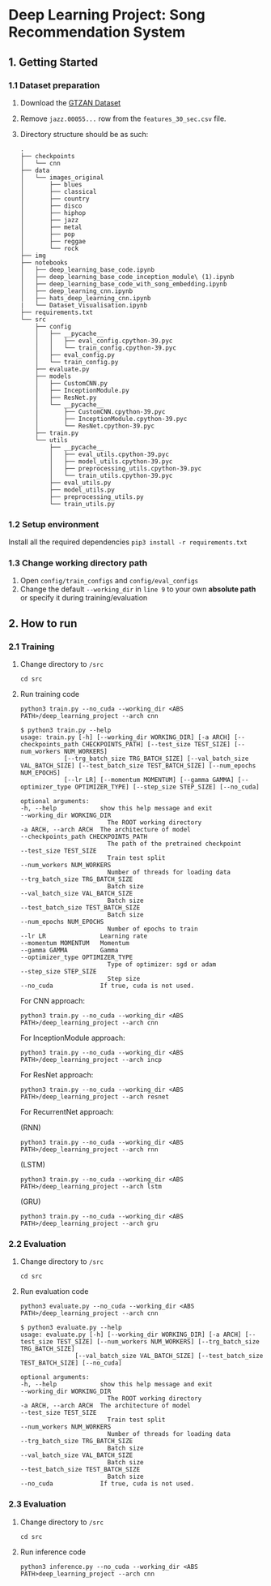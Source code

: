 # Deep Learning Project: Song Recommendation System

## 1. Getting Started
### 1.1 Dataset preparation
1. Download the [GTZAN Dataset](https://www.kaggle.com/datasets/andradaolteanu/gtzan-dataset-music-genre-classification) 
2. Remove `jazz.00055...` row from the `features_30_sec.csv` file.
3. Directory structure should be as such:

    ```
    .
    ├── checkpoints
    │   └── cnn
    ├── data
    │   └── images_original
    │       ├── blues
    │       ├── classical
    │       ├── country
    │       ├── disco
    │       ├── hiphop
    │       ├── jazz
    │       ├── metal
    │       ├── pop
    │       ├── reggae
    │       └── rock
    ├── img
    ├── notebooks
    │   ├── deep_learning_base_code.ipynb
    │   ├── deep_learning_base_code_inception_module\ (1).ipynb
    │   ├── deep_learning_base_code_with_song_embedding.ipynb
    │   ├── deep_learning_cnn.ipynb
    │   ├── hats_deep_learning_cnn.ipynb
    |   └── Dataset_Visualisation.ipynb
    ├── requirements.txt
    └── src
        ├── config
        │   ├── __pycache__
        │   │   ├── eval_config.cpython-39.pyc
        │   │   └── train_config.cpython-39.pyc
        │   ├── eval_config.py
        │   └── train_config.py
        ├── evaluate.py
        ├── models
        │   ├── CustomCNN.py
        │   ├── InceptionModule.py
        │   ├── ResNet.py
        │   └── __pycache__
        │       ├── CustomCNN.cpython-39.pyc
        │       ├── InceptionModule.cpython-39.pyc
        │       └── ResNet.cpython-39.pyc
        ├── train.py
        └── utils
            ├── __pycache__
            │   ├── eval_utils.cpython-39.pyc
            │   ├── model_utils.cpython-39.pyc
            │   ├── preprocessing_utils.cpython-39.pyc
            │   └── train_utils.cpython-39.pyc
            ├── eval_utils.py
            ├── model_utils.py
            ├── preprocessing_utils.py
            └── train_utils.py
    ```

### 1.2 Setup environment    
Install all the required dependencies
    ```
    pip3 install -r requirements.txt
    ```

### 1.3 Change working directory path
1. Open `config/train_configs` and `config/eval_configs`
2. Change the default `--working_dir` in `line 9` to your own **absolute path**  or specify it during training/evaluation

## 2. How to run
### 2.1 Training
1. Change directory to `/src`
    ```
    cd src
    ```

2. Run training code
    ```
    python3 train.py --no_cuda --working_dir <ABS PATH>/deep_learning_project --arch cnn
    ```

    ```
    $ python3 train.py --help
    usage: train.py [-h] [--working_dir WORKING_DIR] [-a ARCH] [--checkpoints_path CHECKPOINTS_PATH] [--test_size TEST_SIZE] [--num_workers NUM_WORKERS]
                [--trg_batch_size TRG_BATCH_SIZE] [--val_batch_size VAL_BATCH_SIZE] [--test_batch_size TEST_BATCH_SIZE] [--num_epochs NUM_EPOCHS]
                [--lr LR] [--momentum MOMENTUM] [--gamma GAMMA] [--optimizer_type OPTIMIZER_TYPE] [--step_size STEP_SIZE] [--no_cuda]

    optional arguments:
    -h, --help            show this help message and exit
    --working_dir WORKING_DIR
                            The ROOT working directory
    -a ARCH, --arch ARCH  The architecture of model
    --checkpoints_path CHECKPOINTS_PATH
                            The path of the pretrained checkpoint
    --test_size TEST_SIZE
                            Train test split
    --num_workers NUM_WORKERS
                            Number of threads for loading data
    --trg_batch_size TRG_BATCH_SIZE
                            Batch size
    --val_batch_size VAL_BATCH_SIZE
                            Batch size
    --test_batch_size TEST_BATCH_SIZE
                            Batch size
    --num_epochs NUM_EPOCHS
                            Number of epochs to train
    --lr LR               Learning rate
    --momentum MOMENTUM   Momentum
    --gamma GAMMA         Gamma
    --optimizer_type OPTIMIZER_TYPE
                            Type of optimizer: sgd or adam
    --step_size STEP_SIZE
                            Step size
    --no_cuda             If true, cuda is not used.
    ```

    For CNN approach:
    ```
    python3 train.py --no_cuda --working_dir <ABS PATH>/deep_learning_project --arch cnn
    ```
    For InceptionModule approach:
    ```
    python3 train.py --no_cuda --working_dir <ABS PATH>/deep_learning_project --arch incp
    ```
    For ResNet approach:
    ```
    python3 train.py --no_cuda --working_dir <ABS PATH>/deep_learning_project --arch resnet
    ```
    For RecurrentNet approach:

    (RNN)
    ```
    python3 train.py --no_cuda --working_dir <ABS PATH>/deep_learning_project --arch rnn
    ```
    
    (LSTM)
    ```
    python3 train.py --no_cuda --working_dir <ABS PATH>/deep_learning_project --arch lstm
    ```
    
    (GRU)
    ```
    python3 train.py --no_cuda --working_dir <ABS PATH>/deep_learning_project --arch gru
    ```


### 2.2 Evaluation
1. Change directory to `/src`
    ```
    cd src
    ```

2. Run evaluation code
    ```
    python3 evaluate.py --no_cuda --working_dir <ABS PATH>/deep_learning_project --arch cnn
    ```
    
    ```
    $ python3 evaluate.py --help
    usage: evaluate.py [-h] [--working_dir WORKING_DIR] [-a ARCH] [--test_size TEST_SIZE] [--num_workers NUM_WORKERS] [--trg_batch_size TRG_BATCH_SIZE]
                   [--val_batch_size VAL_BATCH_SIZE] [--test_batch_size TEST_BATCH_SIZE] [--no_cuda]

    optional arguments:
    -h, --help            show this help message and exit
    --working_dir WORKING_DIR
                            The ROOT working directory
    -a ARCH, --arch ARCH  The architecture of model
    --test_size TEST_SIZE
                            Train test split
    --num_workers NUM_WORKERS
                            Number of threads for loading data
    --trg_batch_size TRG_BATCH_SIZE
                            Batch size
    --val_batch_size VAL_BATCH_SIZE
                            Batch size
    --test_batch_size TEST_BATCH_SIZE
                            Batch size
    --no_cuda             If true, cuda is not used.
    ```

### 2.3 Evaluation
1. Change directory to `/src`
    ```
    cd src
    ```
2. Run inference code
    ```
    python3 inference.py --no_cuda --working_dir <ABS PATH>deep_learning_project --arch cnn
    ```
